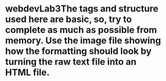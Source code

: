 # webdevLab3The tags and structure used here are basic, so, try to complete as much as possible from memory. Use the image file showing how the formatting should look by turning the raw text file into an HTML file.
